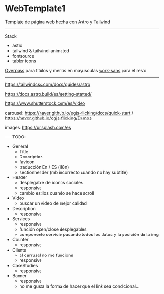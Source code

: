 # WebTemplate1
Template de página web hecha con Astro y Tailwind

---
Stack
- astro
- tailwind & tailwind-animated
- fontsource
- tabler icons

[Overpass](https://fontsource.org/fonts/overpass/) para titulos y menús en mayusculas
[work-sans](https://fontsource.org/fonts/work-sans/) para el resto

---
https://tailwindcss.com/docs/guides/astro

https://docs.astro.build/es/getting-started/

https://www.shutterstock.com/es/video

carousel: https://naver.github.io/egjs-flicking/docs/quick-start / https://naver.github.io/egjs-flicking/Demos

images: https://unsplash.com/es

--- TODO:
- General
    - Title
    - Description
    - favicon
    - traducción En / ES (i18n)
    - sectionheader (mb incorrecto cuando no hay subtitle)
- Header
    - desplegable de iconos sociales
    - responsive
    - cambio estilos cuando se hace scroll
- Video
    - buscar un video de mejor calidad
- Description
    - responsive
- Services
    - responsive
    - función open/close desplegables
    - componente servicio pasando todos los datos y la posición de la img
- Counter
    - responsive
- Clients
    - el carrusel no me funciona
    - responsive
- CaseStudies
    - responsive
- Banner 
    - responsive
    - no me gusta la forma de hacer que el link sea condicional... 